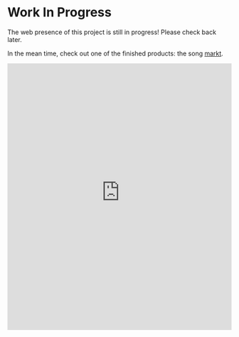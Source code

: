 <h1 class="page-title">Work In Progress</h1>

The web presence of this project is still in progress! Please check back later.

In the mean time, check out one of the finished products: the song <a href = "https://www.youtube.com/watch?v=cOLagNKnG5U"> markt</a>.


<iframe width=100% height="600" src="https://www.youtube-nocookie.com/embed/cOLagNKnG5U?rel=0" frameborder="0" allow="autoplay; encrypted-media" allowfullscreen></iframe>
